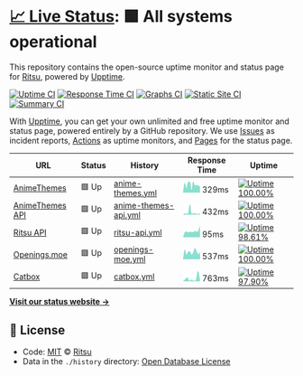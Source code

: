 # [📈 Live Status](https://RitsuProject.github.io/themes-status): <!--live status--> **🟩 All systems operational**

This repository contains the open-source uptime monitor and status page for [Ritsu](https://ritsu.sazz.fail), powered by [Upptime](https://github.com/upptime/upptime).

[![Uptime CI](https://github.com/koj-co/upptime/workflows/Uptime%20CI/badge.svg)](https://github.com/koj-co/upptime/actions?query=workflow%3A%22Uptime+CI%22)
[![Response Time CI](https://github.com/koj-co/upptime/workflows/Response%20Time%20CI/badge.svg)](https://github.com/koj-co/upptime/actions?query=workflow%3A%22Response+Time+CI%22)
[![Graphs CI](https://github.com/koj-co/upptime/workflows/Graphs%20CI/badge.svg)](https://github.com/koj-co/upptime/actions?query=workflow%3A%22Graphs+CI%22)
[![Static Site CI](https://github.com/koj-co/upptime/workflows/Static%20Site%20CI/badge.svg)](https://github.com/koj-co/upptime/actions?query=workflow%3A%22Static+Site+CI%22)
[![Summary CI](https://github.com/koj-co/upptime/workflows/Summary%20CI/badge.svg)](https://github.com/koj-co/upptime/actions?query=workflow%3A%22Summary+CI%22)

With [Upptime](https://upptime.js.org), you can get your own unlimited and free uptime monitor and status page, powered entirely by a GitHub repository. We use [Issues](https://github.com/RitsuProject/themes-status/issues) as incident reports, [Actions](https://github.com/RitsuProject/themes-status/actions) as uptime monitors, and [Pages](https://RitsuProject.github.io/themes-status) for the status page.

<!--start: status pages-->
<!-- This summary is generated by Upptime (https://github.com/upptime/upptime) -->
<!-- Do not edit this manually, your changes will be overwritten -->

| URL                                        | Status | History                                                                                                          | Response Time                                                                         | Uptime                                                                                                                                                                                                                            |
| ------------------------------------------ | ------ | ---------------------------------------------------------------------------------------------------------------- | ------------------------------------------------------------------------------------- | --------------------------------------------------------------------------------------------------------------------------------------------------------------------------------------------------------------------------------- |
| [AnimeThemes](https://animethemes.moe)     | 🟩 Up  | [anime-themes.yml](https://github.com/RitsuProject/ritsu-status/commits/master/history/anime-themes.yml)         | <img alt="Response time graph" src="./graphs/anime-themes.png" height="20"> 329ms     | [![Uptime 100.00%](https://img.shields.io/endpoint?url=https%3A%2F%2Fraw.githubusercontent.com%2FRitsuProject%2Fritsu-status%2Fmaster%2Fapi%2Fanime-themes%2Fuptime.json)](https://status.sazz.fail/history/anime-themes)         |
| [AnimeThemes API](https://animethemes.dev) | 🟩 Up  | [anime-themes-api.yml](https://github.com/RitsuProject/ritsu-status/commits/master/history/anime-themes-api.yml) | <img alt="Response time graph" src="./graphs/anime-themes-api.png" height="20"> 432ms | [![Uptime 100.00%](https://img.shields.io/endpoint?url=https%3A%2F%2Fraw.githubusercontent.com%2FRitsuProject%2Fritsu-status%2Fmaster%2Fapi%2Fanime-themes-api%2Fuptime.json)](https://status.sazz.fail/history/anime-themes-api) |
| [Ritsu API](http://ritsu.api.waiifu.tech)  | 🟩 Up  | [ritsu-api.yml](https://github.com/RitsuProject/ritsu-status/commits/master/history/ritsu-api.yml)               | <img alt="Response time graph" src="./graphs/ritsu-api.png" height="20"> 95ms         | [![Uptime 98.61%](https://img.shields.io/endpoint?url=https%3A%2F%2Fraw.githubusercontent.com%2FRitsuProject%2Fritsu-status%2Fmaster%2Fapi%2Fritsu-api%2Fuptime.json)](https://status.sazz.fail/history/ritsu-api)                |
| [Openings.moe](https://openings.moe/)      | 🟩 Up  | [openings-moe.yml](https://github.com/RitsuProject/ritsu-status/commits/master/history/openings-moe.yml)         | <img alt="Response time graph" src="./graphs/openings-moe.png" height="20"> 537ms     | [![Uptime 100.00%](https://img.shields.io/endpoint?url=https%3A%2F%2Fraw.githubusercontent.com%2FRitsuProject%2Fritsu-status%2Fmaster%2Fapi%2Fopenings-moe%2Fuptime.json)](https://status.sazz.fail/history/openings-moe)         |
| [Catbox](https://catbox.moe/)              | 🟩 Up  | [catbox.yml](https://github.com/RitsuProject/ritsu-status/commits/master/history/catbox.yml)                     | <img alt="Response time graph" src="./graphs/catbox.png" height="20"> 763ms           | [![Uptime 97.90%](https://img.shields.io/endpoint?url=https%3A%2F%2Fraw.githubusercontent.com%2FRitsuProject%2Fritsu-status%2Fmaster%2Fapi%2Fcatbox%2Fuptime.json)](https://status.sazz.fail/history/catbox)                      |

<!--end: status pages-->

[**Visit our status website →**](https://RitsuProject.github.io/themes-status)

## 📄 License

- Code: [MIT](./LICENSE) © [Ritsu](https://ritsu.sazz.fail)
- Data in the `./history` directory: [Open Database License](https://opendatacommons.org/licenses/odbl/1-0/)
